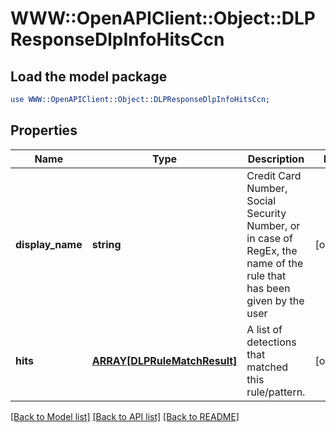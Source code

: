 # WWW::OpenAPIClient::Object::DLPResponseDlpInfoHitsCcn

## Load the model package
```perl
use WWW::OpenAPIClient::Object::DLPResponseDlpInfoHitsCcn;
```

## Properties
Name | Type | Description | Notes
------------ | ------------- | ------------- | -------------
**display_name** | **string** | Credit Card Number, Social Security Number, or in case of RegEx, the name of the rule that has been given by the user | [optional] 
**hits** | [**ARRAY[DLPRuleMatchResult]**](DLPRuleMatchResult.md) | A list of detections that matched this rule/pattern. | [optional] 

[[Back to Model list]](../README.md#documentation-for-models) [[Back to API list]](../README.md#documentation-for-api-endpoints) [[Back to README]](../README.md)


